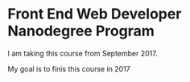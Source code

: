 # Front End Web Developer Nanodegree Program

I am taking this course from September 2017.

My goal is to finis this course in 2017
